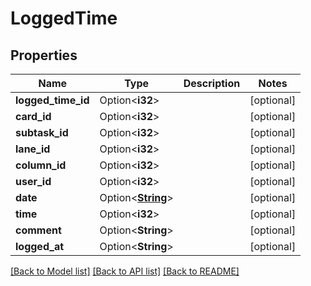# LoggedTime

## Properties

Name | Type | Description | Notes
------------ | ------------- | ------------- | -------------
**logged_time_id** | Option<**i32**> |  | [optional]
**card_id** | Option<**i32**> |  | [optional]
**subtask_id** | Option<**i32**> |  | [optional]
**lane_id** | Option<**i32**> |  | [optional]
**column_id** | Option<**i32**> |  | [optional]
**user_id** | Option<**i32**> |  | [optional]
**date** | Option<[**String**](string.md)> |  | [optional]
**time** | Option<**i32**> |  | [optional]
**comment** | Option<**String**> |  | [optional]
**logged_at** | Option<**String**> |  | [optional]

[[Back to Model list]](../README.md#documentation-for-models) [[Back to API list]](../README.md#documentation-for-api-endpoints) [[Back to README]](../README.md)


